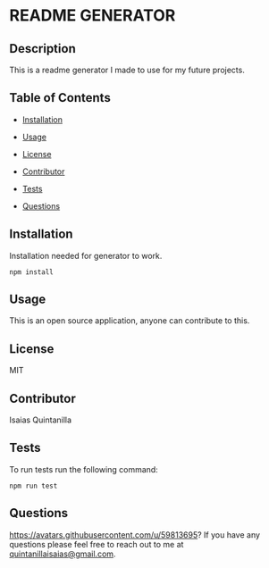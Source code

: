 
# README GENERATOR

## Description 

This is a readme generator I made to use for my future projects.

## Table of Contents

* [Installation](#Installation)

* [Usage](#Usage)

* [License](#License)

* [Contributor](#Contributor)

* [Tests](#Tests)

* [Questions](#Questions)

## Installation

Installation needed for generator to work.

  ```
  npm install
  ```

## Usage

This is an open source application, anyone can contribute to this.

## License

MIT

## Contributor

Isaias Quintanilla

## Tests

To run tests run the following command: 

```
npm run test
```

## Questions

https://avatars.githubusercontent.com/u/59813695?
If you have any questions please feel free to reach out to me at quintanillaisaias@gmail.com.

